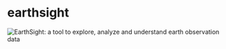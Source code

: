 # earthsight
![EarthSight: a tool to explore, analyze and understand earth observation data](earthsight.gif)
